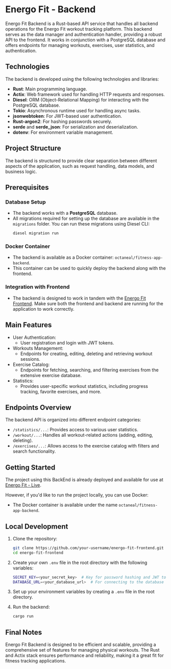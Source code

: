 # Energo Fit - Backend

Energo Fit Backend is a Rust-based API service that handles all backend operations for the Energo Fit workout tracking platform. This backend serves as the data manager and authentication handler, providing a robust API to the frontend. It works in conjunction with a PostgreSQL database and offers endpoints for managing workouts, exercises, user statistics, and authentication.

## Technologies

The backend is developed using the following technologies and libraries:

- **Rust**: Main programming language.
- **Actix**: Web framework used for handling HTTP requests and responses.
- **Diesel**: ORM (Object-Relational Mapping) for interacting with the PostgreSQL database.
- **Tokio**: Asynchronous runtime used for handling async tasks.
- **jsonwebtoken**: For JWT-based user authentication.
- **Rust-argon2**: For hashing passwords securely.
- **serde** and **serde_json**: For serialization and deserialization.
- **dotenv**: For environment variable management.

## Project Structure

The backend is structured to provide clear separation between different aspects of the application, such as request handling, data models, and business logic.

## Prerequisites

### Database Setup
- The backend works with a **PostgreSQL** database.
- All migrations required for setting up the database are available in the `migrations` folder. You can run these migrations using Diesel CLI:
  ```bash
  diesel migration run

### Docker Container
- The backend is available as a Docker container: `octaneal/fitness-app-backend`.
- This container can be used to quickly deploy the backend along with the frontend.

### Integration with Frontend
- The backend is designed to work in tandem with the [Energo Fit Frontend](https://github.com/OctaneAL/fitness-app-frontend). Make sure both the frontend and backend are running for the application to work correctly.

## Main Features
- User Authentication:
  - User registration and login with JWT tokens.
- Workouts Management:
  - Endpoints for creating, editing, deleting and retrieving workout sessions.
- Exercise Catalog:
  - Endpoints for fetching, searching, and filtering exercises from the extensive exercise database.
- Statistics:
  - Provides user-specific workout statistics, including progress tracking, favorite exercises, and more.

## Endpoints Overview
The backend API is organized into different endpoint categories:
- `/statistics/...`: Provides access to various user statistics.
- `/workout/...`: Handles all workout-related actions (adding, editing, deleting).
- `/exercises/...`: Allows access to the exercise catalog with filters and search functionality.

## Getting Started

The project using this BackEnd is already deployed and available for use at [Energo Fit - Live](http://ec2-51-20-193-148.eu-north-1.compute.amazonaws.com/).

However, if you'd like to run the project locally, you can use Docker:

- The Docker container is available under the name `octaneal/fitness-app-backend`.

## Local Development

1. Clone the repository:
   ```bash
   git clone https://github.com/your-username/energo-fit-frontend.git
   cd energo-fit-frontend

2. Create your own `.env` file in the root directory with the following variables:
   ```bash
   SECRET_KEY=<your_secret_key>  # Key for password hashing and JWT tokens
   DATABASE_URL=<your_database_url>  # For connecting to the database

3. Set up your environment variables by creating a `.env` file in the root directory.

4. Run the backend:
   ```bash
   cargo run

## Final Notes
Energo Fit Backend is designed to be efficient and scalable, providing a comprehensive set of features for managing physical workouts. The Rust and Actix stack ensures performance and reliability, making it a great fit for fitness tracking applications.
